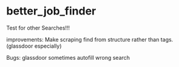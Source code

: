 # better_job_finder
 
Test for other Searches!!!

improvements: Make scraping find from structure rather than tags. (glassdoor especially)

Bugs: glassdoor sometimes autofill wrong search